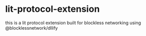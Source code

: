 # lit-protocol-extension

this is a lit protocol extension built for blockless networking using @blocklessnetwork/dllify
